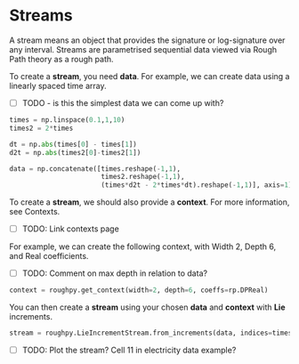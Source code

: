 # Streams

A stream means an object that provides the signature or log-signature over any interval.
Streams are parametrised sequential data viewed via Rough Path theory as a rough path.

To create a **stream**, you need **data**. 
For example, we can create data using a linearly spaced time array.
 - [ ] TODO - is this the simplest data we can come up with?

```python 
times = np.linspace(0.1,1,10)
times2 = 2*times

dt = np.abs(times[0] - times[1])
d2t = np.abs(times2[0]-times2[1])

data = np.concatenate([times.reshape(-1,1), 
                       times2.reshape(-1,1), 
                       (times*d2t - 2*times*dt).reshape(-1,1)], axis=1)
```

To create a **stream**, we should also provide a **context**. For more information, see Contexts. 
 - [ ] TODO: Link contexts page

For example, we can create the following context, with Width 2, Depth 6, and Real coefficients.
- [ ] TODO: Comment on max depth in relation to data?

```python
context = roughpy.get_context(width=2, depth=6, coeffs=rp.DPReal)
```

You can then create a **stream** using your chosen **data** and **context** with **Lie** increments.

```python
stream = roughpy.LieIncrementStream.from_increments(data, indices=times, ctx=context)
```

- [ ] TODO: Plot the stream? Cell 11 in electricity data example?